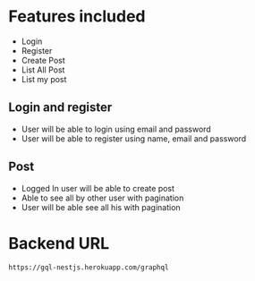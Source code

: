 # Features included
 * Login
 * Register
 * Create Post
 * List All Post
 * List my post

## Login and register
 - User will be able to login using email and password
 - User will be able to register using name, email and password

## Post
 - Logged In user will be able to create post
 - Able to see all by other user with pagination
 - User will be able see all his with pagination

# Backend URL
```
https://gql-nestjs.herokuapp.com/graphql
```